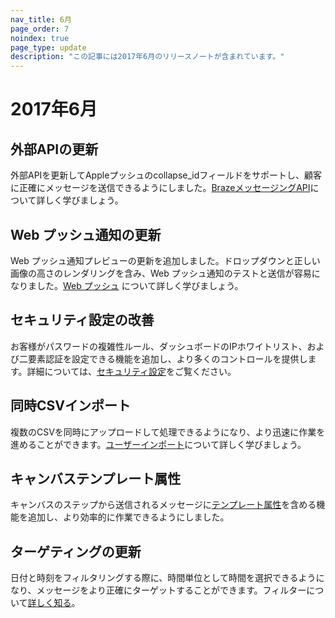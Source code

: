 ```yaml
---
nav_title: 6月
page_order: 7
noindex: true
page_type: update
description: "この記事には2017年6月のリリースノートが含まれています。"
---
```


# 2017年6月

## 外部APIの更新

外部APIを更新してAppleプッシュのcollapse_idフィールドをサポートし、顧客に正確にメッセージを送信できるようにしました。[BrazeメッセージングAPI][49]について詳しく学びましょう。

## Web プッシュ通知の更新

Web プッシュ通知プレビューの更新を追加しました。ドロップダウンと正しい画像の高さのレンダリングを含み、Web プッシュ通知のテストと送信が容易になりました。[Web プッシュ][47] について詳しく学びましょう。

## セキュリティ設定の改善

お客様がパスワードの複雑性ルール、ダッシュボードのIPホワイトリスト、および二要素認証を設定できる機能を追加し、より多くのコントロールを提供します。詳細については、[セキュリティ設定][46]をご覧ください。

## 同時CSVインポート

複数のCSVを同時にアップロードして処理できるようになり、より迅速に作業を進めることができます。[ユーザーインポート][50]について詳しく学びましょう。

## キャンバステンプレート属性

キャンバスのステップから送信されるメッセージに[テンプレート属性][45]を含める機能を追加し、より効率的に作業できるようにしました。

## ターゲティングの更新

日付と時刻をフィルタリングする際に、時間単位として時間を選択できるようになり、メッセージをより正確にターゲットすることができます。フィルターについて[詳しく知る][44]。


[44]: {{site.baseurl}}/user_guide/engagement_tools/segments/creating_a_segment/#step-4-add-filters-to-your-segment
[45]: {{site.baseurl}}/user_guide/engagement_tools/canvas/create_a_canvas/create_a_canvas/
[46]: {{site.baseurl}}/user_guide/onboarding/platform_administrative_features/#security-settings
[47]: {{site.baseurl}}/user_guide/message_building_by_channel/push/web
[49]: {{site.baseurl}}/api/endpoints/messaging/
[50]: {{site.baseurl}}/user_guide/administrative/manage_your_users/user_import/#user-import
[98]:{{site.baseurl}}/user_guide/onboarding/platform_administrative_features/#authentication-rules

